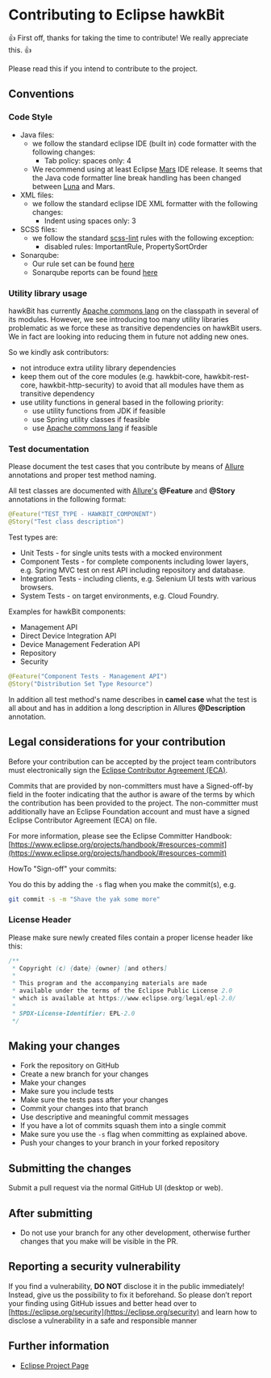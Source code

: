 # Contributing to Eclipse hawkBit

:+1: First off, thanks for taking the time to contribute! We really appreciate this. :+1:

Please read this if you intend to contribute to the project.

## Conventions

### Code Style

* Java files:
  * we follow the standard eclipse IDE (built in) code formatter with the following changes:
    * Tab policy: spaces only: 4
  * We recommend using at least Eclipse [Mars](https://www.eclipse.org/mars/) IDE release. It seems that the Java code formatter line break handling has been changed between [Luna](https://www.eclipse.org/luna/) and Mars.
* XML files:
  * we follow the standard eclipse IDE XML formatter with the following changes:
    * Indent using spaces only: 3
* SCSS files:
  * we follow the standard [scss-lint](https://github.com/brigade/scss-lint/) rules with the following exception:
    * disabled rules: ImportantRule, PropertySortOrder
* Sonarqube:
  * Our rule set can be found [here](https://sonarcloud.io/organizations/bosch-iot-rollouts/rules)
  * Sonarqube reports can be found [here](https://sonarcloud.io/project/overview?id=org.eclipse.hawkbit%3Ahawkbit-parent)

### Utility library usage

hawkBit has currently [Apache commons lang](https://commons.apache.org/proper/commons-lang/) on the classpath in several of its modules. However, we see introducing too many utility libraries problematic as we force these as transitive dependencies on hawkBit users. We in fact are looking into reducing them in future not adding new ones.

So we kindly ask contributors:

* not introduce extra utility library dependencies
* keep them out of the core modules (e.g. hawkbit-core, hawkbit-rest-core, hawkbit-http-security) to avoid that all modules have them as transitive dependency
* use utility functions in general based in the following priority:
  * use utility functions from JDK if feasible
  * use Spring utility classes if feasible
  * use [Apache commons lang](https://commons.apache.org/proper/commons-lang/) if feasible

### Test documentation

Please document the test cases that you contribute by means of [Allure](https://docs.qameta.io/allure/) annotations and proper test method naming.

All test classes are documented with [Allure's](https://docs.qameta.io/allure/#_behaviours_mapping) **@Feature** and **@Story** annotations in the following format:

```java
@Feature("TEST_TYPE - HAWKBIT_COMPONENT")
@Story("Test class description")
```

Test types are:

* Unit Tests - for single units tests with a mocked environment
* Component Tests - for complete components including lower layers, e.g. Spring MVC test on rest API including repository and database.
* Integration Tests - including clients, e.g. Selenium UI tests with various browsers.
* System Tests - on target environments, e.g. Cloud Foundry.

Examples for hawkBit components:

* Management API
* Direct Device Integration API
* Device Management Federation API
* Repository
* Security

```java
@Feature("Component Tests - Management API")
@Story("Distribution Set Type Resource")
```

In addition all test method's name describes in **camel case** what the test is all about and has in addition a long description in Allures **@Description** annotation.

## Legal considerations for your contribution

Before your contribution can be accepted by the project team contributors must
electronically sign the [Eclipse Contributor Agreement (ECA)](http://www.eclipse.org/legal/ECA.php).

Commits that are provided by non-committers must have a Signed-off-by field in
the footer indicating that the author is aware of the terms by which the
contribution has been provided to the project. The non-committer must
additionally have an Eclipse Foundation account and must have a signed Eclipse
Contributor Agreement (ECA) on file.

For more information, please see the Eclipse Committer Handbook:
[https://www.eclipse.org/projects/handbook/#resources-commit](https://www.eclipse.org/projects/handbook/#resources-commit)

HowTo "Sign-off" your commits:

You do this by adding the `-s` flag when you make the commit(s), e.g.

```bash
git commit -s -m "Shave the yak some more"
```

### License Header

Please make sure newly created files contain a proper license header like this:

```java
/**
 * Copyright (c) {date} {owner} [and others]
 *
 * This program and the accompanying materials are made
 * available under the terms of the Eclipse Public License 2.0
 * which is available at https://www.eclipse.org/legal/epl-2.0/
 *
 * SPDX-License-Identifier: EPL-2.0
 */
```

## Making your changes

* Fork the repository on GitHub
* Create a new branch for your changes
* Make your changes
* Make sure you include tests
* Make sure the tests pass after your changes
* Commit your changes into that branch
* Use descriptive and meaningful commit messages
* If you have a lot of commits squash them into a single commit
* Make sure you use the `-s` flag when committing as explained above.
* Push your changes to your branch in your forked repository

## Submitting the changes

Submit a pull request via the normal GitHub UI (desktop or web).

## After submitting

* Do not use your branch for any other development, otherwise further changes that you make will be visible in the PR.

## Reporting a security vulnerability

If you find a vulnerability, **DO NOT** disclose it in the public immediately! Instead, give us the possibility to fix it beforehand.
So please don’t report your finding using GitHub issues and better head over to [https://eclipse.org/security](https://eclipse.org/security) and learn how to disclose a vulnerability in a safe and responsible manner

## Further information

* [Eclipse Project Page](http://projects.eclipse.org/projects/iot.hawkbit)
